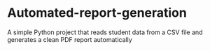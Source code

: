 # Automated-report-generation
A simple Python project that reads student data from a CSV file and generates a clean PDF report automatically
